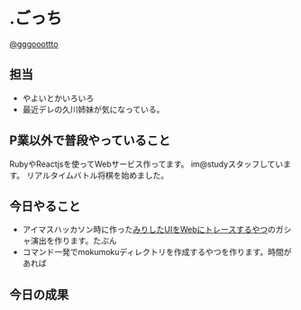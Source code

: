 # .ごっち

[@gggooottto](https://twitter.com/gggooottto)

## 担当

- やよいとかいろいろ
- 最近デレの久川姉妹が気になっている。

## P業以外で普段やっていること

RubyやReactjsを使ってWebサービス作ってます。
im@studyスタッフしています。
リアルタイムバトル将棋を始めました。

## 今日やること

- アイマスハッカソン時に作った[みりしたUIをWebにトレースするやつ](https://medium.com/@gggooottto/%E3%82%A2%E3%82%A4%E3%83%9E%E3%82%B9%E3%83%8F%E3%83%83%E3%82%AB%E3%82%BD%E3%83%B3%E3%81%A7%E3%83%9F%E3%83%AA%E3%82%B7%E3%82%BF%E3%81%AEui%E3%82%92%E4%BD%9C%E3%81%A3%E3%81%9F%E3%81%8A%E8%A9%B1-77d68d167155)のガシャ演出を作ります。たぶん
- コマンド一発でmokumokuディレクトリを作成するやつを作ります。時間があれば

## 今日の成果
